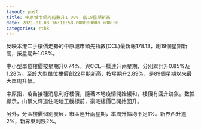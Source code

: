 ```yaml
---
layout: post
title: 中原城市領先指數升1.08%　創19星期新高
date: 2021-01-08 16:11:58.000000000 +08:00
categories: rthk
---
```


反映本港二手樓價走勢的中原城市領先指數(CCL)最新報178.13，創19個星期新高，按星期升1.08%。

中小型單位樓價按星期升0.74%，與CCL一樣連升兩星期，分別累計升0.85%及1.28%。至於大型單位樓價創22星期新高，按星期升2.89%，是89個星期以來最大單周升幅。

中原指，疫苗接種消息利好樓價，隨著本地疫情開始緩和，樓價有回升跡象。數據顯示，山頂文輝道住宅地王截標前，豪宅樓價已開始回升。

另外，分區樓價個別發展，市區連升兩星期，本周升幅均不足1%。新界西升逾2%，新界東則跌2%。
